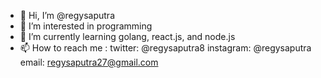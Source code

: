 - 👋 Hi, I’m @regysaputra
- 👀 I’m interested in programming 
- 🌱 I’m currently learning golang, react.js, and node.js
- 📫 How to reach me :
      twitter: @regysaputra8
      instagram: @regysaputra
      email: regysaputra27@gmail.com

<!---
regysaputra/regysaputra is a ✨ special ✨ repository because its `README.md` (this file) appears on your GitHub profile.
You can click the Preview link to take a look at your changes.
--->

